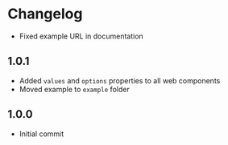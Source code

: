 # Changelog

- Fixed example URL in documentation

## 1.0.1

- Added `values` and `options` properties to all web components
- Moved example to `example` folder

## 1.0.0

- Initial commit
